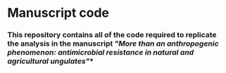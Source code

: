 # Manuscript code

### This repository contains all of the code required to replicate the analysis in the manuscript *"More than an anthropogenic phenomenon: antimicrobial resistance in natural and agricultural ungulates"**


